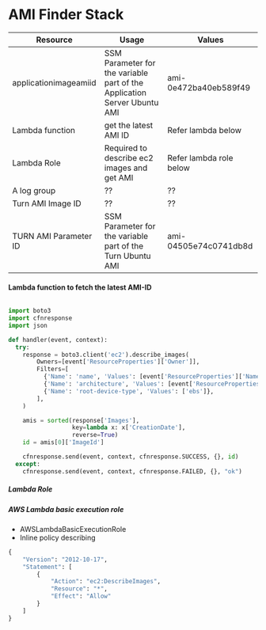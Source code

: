 # AMI Finder Stack

| Resource | Usage | Values
| ------------- | ------------- | ------------- |
| applicationimageamiid | SSM Parameter for the variable part of the Application Server Ubuntu AMI  | ami-0e472ba40eb589f49 |
| Lambda function | get the latest AMI ID  | Refer lambda below |
| Lambda Role | Required to describe ec2 images and get AMI  | Refer lambda role below |
| A log group | ??  | ?? |
| Turn AMI Image ID | ??  | ?? |
| TURN AMI Parameter ID | SSM Parameter for the variable part of the Turn Ubuntu AMI  | ami-04505e74c0741db8d |


#### Lambda function to fetch the latest AMI-ID

```python

import boto3
import cfnresponse
import json

def handler(event, context):
  try:
    response = boto3.client('ec2').describe_images(
        Owners=[event['ResourceProperties']['Owner']],
        Filters=[
          {'Name': 'name', 'Values': [event['ResourceProperties']['Name']]},
          {'Name': 'architecture', 'Values': [event['ResourceProperties']['Architecture']]},
          {'Name': 'root-device-type', 'Values': ['ebs']},
        ],
    )

    amis = sorted(response['Images'],
                  key=lambda x: x['CreationDate'],
                  reverse=True)
    id = amis[0]['ImageId']

    cfnresponse.send(event, context, cfnresponse.SUCCESS, {}, id)
  except:
    cfnresponse.send(event, context, cfnresponse.FAILED, {}, "ok")

```

##### Lambda Role

##### AWS Lambda basic execution role

* AWSLambdaBasicExecutionRole
* Inline policy describing

```python
{
    "Version": "2012-10-17",
    "Statement": [
        {
            "Action": "ec2:DescribeImages",
            "Resource": "*",
            "Effect": "Allow"
        }
    ]
}
```